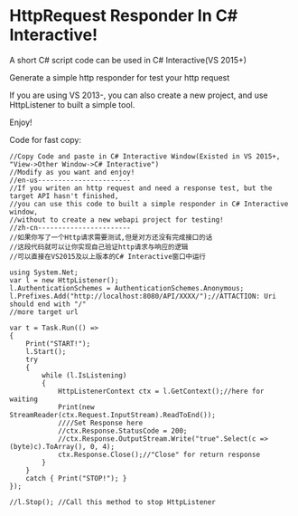 # HttpRequest Responder In C# Interactive!

A short C# script code can be used in C# Interactive(VS 2015+)

Generate a simple http responder for test your http request

If you are using VS 2013-, you can also create a new project, and use HttpListener to built a simple tool.

Enjoy!

Code for fast copy:
```
//Copy Code and paste in C# Interactive Window(Existed in VS 2015+, "View->Other Window->C# Interactive")
//Modify as you want and enjoy!
//en-us-----------------------
//If you writen an http request and need a response test, but the target API hasn't finished,
//you can use this code to built a simple responder in C# Interactive window,
//without to create a new webapi project for testing!
//zh-cn-----------------------
//如果你写了一个Http请求需要测试,但是对方还没有完成接口的话
//这段代码就可以让你实现自己验证http请求与响应的逻辑
//可以直接在VS2015及以上版本的C# Interactive窗口中运行

using System.Net;
var l = new HttpListener();
l.AuthenticationSchemes = AuthenticationSchemes.Anonymous;
l.Prefixes.Add("http://localhost:8080/API/XXXX/");//ATTACTION: Uri should end with "/"
//more target url

var t = Task.Run(() =>
{
    Print("START!");
    l.Start();
    try
    {
        while (l.IsListening)
        {
            HttpListenerContext ctx = l.GetContext();//here for waiting
            Print(new StreamReader(ctx.Request.InputStream).ReadToEnd());
            ////Set Response here
            //ctx.Response.StatusCode = 200;
            //ctx.Response.OutputStream.Write("true".Select(c => (byte)c).ToArray(), 0, 4);
            ctx.Response.Close();//"Close" for return response
        }
    }
    catch { Print("STOP!"); }
});

//l.Stop(); //Call this method to stop HttpListener
```
